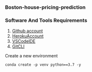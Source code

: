 ### Boston-house-pricing-prediction

### Software And Tools Requirements

1. [Github account](https://github.com/)
2. [HerokuAccount](https://heroku.com)
3. [VSCodeIDE](https://code.visualstudio.com/) 
4. [GitCLI](https://git-scm.com/book/en/v2/Getting-Started-The-Command-Line)

Create a new environment

```
conda create -p venv python==3.7 -y
```


